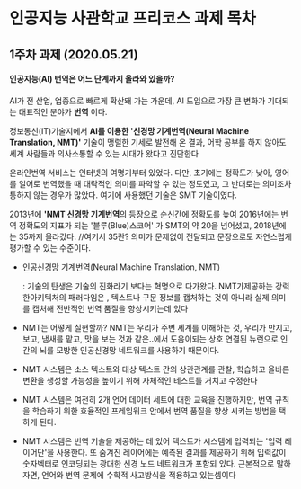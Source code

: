 # 인공지능 사관학교 프리코스 과제 목차

## 1주차 과제 (2020.05.21)

#### 인공지능(AI) 번역은 어느 단계까지 올라와 있을까?
AI가 전 산업, 업종으로 빠르게 확산돼 가는 가운데, AI 도입으로 가장 큰 변화가 기대되는 대표적인 분야가 **번역** 이다.

정보통신(IT)기술지에서 **AI를 이용한 '신경망 기계번역(Neural Machine Translation, NMT)'** 기술이 맹렬한 기세로 발전해 온 결과, 어학 공부를 하지 않아도 세계 사람들과 의사소통할 수 있는 시대가 왔다고 진단한다

온라인번역 서비스는 인터넷의 여명기부터 있었다. 다만, 초기에는 정확도가 낮아, 영어를 일어로 번역했을 때 대락적인 의미를 파악할 수 있는 정도였고, 그 반대로는 의미조차 통하지 않는 경우가 많았다. 여기에 사용했던 기술은 SMT 기술이였다.

2013년에 **'NMT 신경망 기계번역**의 등장으로 순신간에 정확도를 높여 2016년에는 번역 정확도의 지표가 되는 '블루(Blue)스코어' 가 SMT의 약 20을 넘어섰고, 2018년에는 35까지 올라갔다. //여기서 35란? 의미가 문제없이 전달되고 문장으로도 자연스럽게 평가할 수 있는 수준이다.

* 인공신경망 기계번역(Neural Machine Translation, NMT)

    : 기술의 탄생은 기술의 진화라기 보다는 혁명으로 다가왔다. NMT가제공하는 강력한아키텍처의 패러다임은 , 텍스트나 구문 정보를 캡처하는 것이 아니라 실제 의미를 캡처해 전반적인 번역 품질을 향상시키는데 있다

* NMT는 어떻게 실현할까? NMT는 우리가 주변 세계를 이해하는 것, 우리가 만지고, 보고, 냄새를 맡고, 맛을 보는 것과 같은..에서 도움이되는 상호 연결된 뉴런으로 인간의 뇌를 모방한 인공신경망 네트워크를 사용하기 때문이다.

* NMT 시스템은 소스 텍스트와 대상 텍스트 간의 상관관계를 관찰, 학습하고 올바른 변환을 생성할 가능성을 높이기 위해 자체적인 테스트를 거치고 수정한다

* NMT 시스템은 여전히 2개 언어 데이터 세트에 대한 교육을 진행하지만, 번역 규칙을 학습하기 위한 효율적인 프레임워크 안에서 번역 품질을 향상 시키는 방법을 택하게 된다.

* NMT 시스템은 번역 기술을 제공하는 데 있어 텍스트가 시스템에 입력되는 '입력  레이어단'을 사용한다. 또 숨겨진 레이어에는 예측된 결과를 제공하기 위해 입력값이 숫자벡터로 인코딩되는 광대한 신경 노드 네트워크가 포함되 있다. 근본적으로 말하자면, 언어와 번역 문제에 수학적 사고방식을 적용하고 있는셈이다
